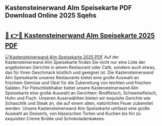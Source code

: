 ## Kastensteinerwand Alm Speisekarte PDF Download Online 2025 Sqehs

# <h2><a href="http://gcdrhr.nevu.top/?p=Kastensteinerwand+Alm+Speisekarte">🔗 👉🔴 Kastensteinerwand Alm Speisekarte 2025 PDF</a></h2>

[![Kastensteinerwand Alm Speisekarte 2025 PDF](https://i.imgur.com/dBaPXMq.png)](http://gcdrhr.nevu.top/?p=Kastensteinerwand+Alm+Speisekarte)
Auf der Kastensteinerwand Alm Speisekarte finden Sie nicht nur eine Liste der angebotenen Gerichte in einem Restaurant oder Café, sondern auch etwas, das für Ihren Geschmack köstlich und geeignet ist. Die Kastensteinerwand Alm Speisekarte unseres Restaurants bietet eine große Auswahl an frischem Gemüse und Obst für die Zubereitung von leichten und frischen Salaten. Für Fleischliebhaber bietet unsere Kastensteinerwand Alm Speisekarte eine große Auswahl an Gerichten: Rindfleisch, Schweinefleisch, Huhn und Fisch. Unseren Auserwählten bieten wir exquisite Gerichte wie Schaschlik und Steak an, die auf einem alten, natürlichen Feuer zubereitet werden. Unsere Kastensteinerwand Alm Speisekarte umfasst eine große Auswahl an Desserts, von klassischen Torten und Kuchen bis hin zu exquisiten Crème Brûlée und Schokoladenkakees.

